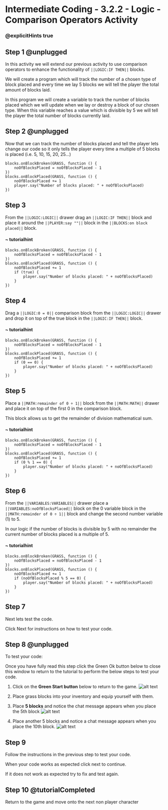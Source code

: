 # Intermediate Coding - 3.2.2 - Logic - Comparison Operators Activity

### @explicitHints true

## Step 1 @unplugged
In this activity we will extend our previous activity to use comparison operators to enhance the functionality of ``||LOGIC:IF THEN||`` blocks.

We will create a program which will track the number of a chosen type of block placed and every time we lay 5 blocks we will tell the player the total amount of blocks laid.

In this program we will create a variable to track the number of blocks placed which we will update when we lay or destroy a block of our chosen type. When this variable reaches a value which is divisible by 5 we will tell the player the total number of blocks currently laid.

## Step 2 @unplugged
Now that we can track the number of blocks placed and tell the player lets change our code so it only tells the player every time a multiple of 5 blocks is placed (i.e. 5, 10, 15, 20, 25...)

```template
blocks.onBlockBroken(GRASS, function () {
    noOfBlocksPlaced = noOfBlocksPlaced - 1
})
blocks.onBlockPlaced(GRASS, function () {
    noOfBlocksPlaced += 1
    player.say("Number of blocks placed: " + noOfBlocksPlaced)
})
```

## Step 3
From the ``||LOGIC:LOGIC||`` drawer drag an ``||LOGIC:IF THEN||`` block and place it around the ``||PLAYER:say ""||`` block in the ``||BLOCKS:on block placed||`` block.
#### ~ tutorialhint
```blocks 
blocks.onBlockBroken(GRASS, function () {
    noOfBlocksPlaced = noOfBlocksPlaced - 1
})
blocks.onBlockPlaced(GRASS, function () {
    noOfBlocksPlaced += 1
    if (true) {
        player.say("Number of blocks placed: " + noOfBlocksPlaced)
    }
})
```
## Step 4
Drag a ``||LOGIC:0 = 0||`` comparison block from the ``||LOGIC:LOGIC||`` drawer and drop it on top of the true block in the ``||LOGIC:IF THEN||`` block.

#### ~ tutorialhint
```blocks 
blocks.onBlockBroken(GRASS, function () {
    noOfBlocksPlaced = noOfBlocksPlaced - 1
})
blocks.onBlockPlaced(GRASS, function () {
    noOfBlocksPlaced += 1
    if (0 == 0) {
        player.say("Number of blocks placed: " + noOfBlocksPlaced)
    }
})
```

## Step 5
Place a ``||MATH:remainder of 0 ÷ 1||`` block from the ``||MATH:MATH||`` drawer and place it on top of the first 0 in the comparison block.

This block allows us to get the remainder of division mathematical sum.

#### ~ tutorialhint
```blocks 
blocks.onBlockBroken(GRASS, function () {
    noOfBlocksPlaced = noOfBlocksPlaced - 1
})
blocks.onBlockPlaced(GRASS, function () {
    noOfBlocksPlaced += 1
    if (0 % 1 == 0) {
        player.say("Number of blocks placed: " + noOfBlocksPlaced)
    }
})
```

## Step 6
From the ``||VARIABLES:VARIABLES||`` drawer place a ``||VARIABLES:noOfBlocksPlaced||`` block on the 0 variable block in the ``||MATH:remainder of 0 ÷ 1||`` block and change the second number variable (1) to 5.

In our logic if the number of blocks is divisible by 5 with no remainder the current number of blocks placed is a multiple of 5.

#### ~ tutorialhint
```blocks 
blocks.onBlockBroken(GRASS, function () {
    noOfBlocksPlaced = noOfBlocksPlaced - 1
})
blocks.onBlockPlaced(GRASS, function () {
    noOfBlocksPlaced += 1
    if (noOfBlocksPlaced % 5 == 0) {
        player.say("Number of blocks placed: " + noOfBlocksPlaced)
    }
})
```
## Step 7
Next lets test the code.

Click Next for instructions on how to test your code.

## Step 8 @unplugged
To test your code:

Once you have fully read this step click the Green Ok button below to close this window to return to the tutorial to perform the below steps to test your code.

1. Click on the **Green Start button** below to return to the game.
![alt text](https://intermediatev3.codingcredentials.com/Lesson2/2.1.1/images/2.jpg?raw=true "Start")


2. Place grass blocks into your inventory and equip yourself with them.

3. Place **5 blocks** and notice the chat message appears when you place the 5th block
![alt text](https://intermediatev3.codingcredentials.com/Lesson3/3.2.2/images/1.jpg?raw=true "COMPARISON")


4. Place another 5 blocks and notice a chat message appears when you place the 10th block.
![alt text](https://intermediatev3.codingcredentials.com/Lesson3/3.2.2/images/2.jpg?raw=true "COMPARISON")


## Step 9
Follow the instructions in the previous step to test your code.

When your code works as expected click next to continue.

If it does not work as expected try to fix and test again.

## Step 10 @tutorialCompleted
Return to the game and move onto the next non player character
